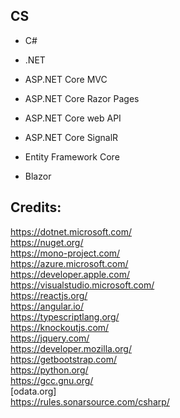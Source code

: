 CS
--

- C#

- .NET

- ASP.NET Core MVC

- ASP.NET Core Razor Pages

- ASP.NET Core web API

- ASP.NET Core SignalR

- Entity Framework Core

- Blazor

Credits:
--------
https://dotnet.microsoft.com/  
https://nuget.org/  
https://mono-project.com/  
https://azure.microsoft.com/  
https://developer.apple.com/  
https://visualstudio.microsoft.com/  
https://reactjs.org/  
https://angular.io/  
https://typescriptlang.org/  
https://knockoutjs.com/  
https://jquery.com/  
https://developer.mozilla.org/  
https://getbootstrap.com/  
https://python.org/  
https://gcc.gnu.org/  
[odata.org]  
https://rules.sonarsource.com/csharp/
